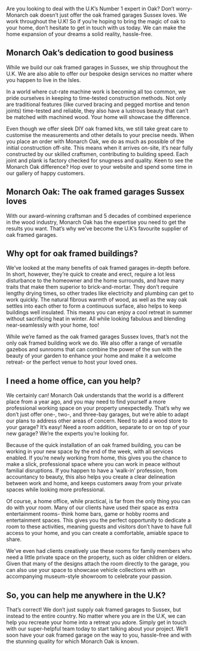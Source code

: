 Are you looking to deal with the U.K’s Number 1 expert in Oak? Don’t worry- Monarch oak doesn’t just offer the oak framed garages Sussex loves. We work throughout the U.K! So if you’re hoping to bring the magic of oak to your home, don’t hesitate to get in touch with us today. We can make the home expansion of your dreams a solid reality, hassle-free.

## Monarch Oak’s dedication to good business

While we build our oak framed garages in Sussex, we ship throughout the U.K. We are also able to offer our bespoke design services no matter where you happen to live in the Isles.

In a world where cut-rate machine work is becoming all too common, we pride ourselves in keeping to time-tested construction methods. Not only are traditional features (like curved bracing and pegged mortise and tenon joints) time-tested and reliable, they also have a lustrous beauty that can’t be matched with machined wood. Your home will showcase the difference.

Even though we offer sleek DIY oak framed kits, we still take great care to customise the measurements and other details to your precise needs. When you place an order with Monarch Oak, we do as much as possible of the initial construction off-site. This means when it arrives on-site, it’s near fully constructed by our skilled craftsmen, contributing to building speed. Each joint and plank is factory checked for snugness and quality. Keen to see the Monarch Oak difference? Hop over to your website and spend some time in our gallery of happy customers.

## Monarch Oak: The oak framed garages Sussex loves

With our award-winning craftsman and 5 decades of combined experience in the wood industry, Monarch Oak has the expertise you need to get the results you want. That’s why we’ve become the U.K’s favourite supplier of oak framed garages. 

## Why opt for oak framed buildings?

We’ve looked at the many benefits of oak framed garages in-depth before. In short, however, they’re quick to create and erect, require a lot less disturbance to the homeowner and the home surrounds, and have many traits that make them superior to brick-and-mortar. They don’t require lengthy drying times, so other trades like electricity and plumbing can get to work quickly. The natural fibrous warmth of wood, as well as the way oak settles into each other to form a continuous surface, also helps to keep buildings well insulated. This means you can enjoy a cool retreat in summer without sacrificing heat in winter. All while looking fabulous and blending near-seamlessly with your home, too!

While we’re famed as the oak framed garages Sussex loves, that’s not the only oak framed building work we do. We also offer a range of versatile gazebos and sunrooms that can combine the power of the sun with the beauty of your garden to enhance your home and make it a welcome retreat- or the perfect venue to host your loved ones. 

## I need a home office, can you help?

We certainly can! Monarch Oak understands that the world is a different place from a year ago, and you may need to find yourself a more professional working space on your property unexpectedly. That’s why we don’t just offer one-, two-, and three-bay garages, but we’re able to adapt our plans to address other areas of concern. Need to add a wood store to your garage? It’s easy! Need a room addition, separate to or on top of your new garage? We’re the experts you’re looking for. 

Because of the quick installation of an oak framed building, you can be working in your new space by the end of the week, with all services enabled. If you’re newly working from home, this gives you the chance to make a slick, professional space where you can work in peace without familial disruptions. If you happen to have a ‘walk-in’ profession, from accountancy to beauty, this also helps you create a clear delineation between work and home, and keeps customers away from your private spaces while looking more professional. 

Of course, a home office, while practical, is far from the only thing you can do with your room. Many of our clients have used their space as extra entertainment rooms- think home bars, game or hobby rooms and entertainment spaces. This gives you the perfect opportunity to dedicate a room to these activities, meaning guests and visitors don’t have to have full access to your home, and you can create a comfortable, amiable space to share. 

We’ve even had clients creatively use these rooms for family members who need a little private space on the property, such as older children or elders. Given that many of the designs attach the room directly to the garage, you can also use your space to showcase vehicle collections with an accompanying museum-style showroom to celebrate your passion.

## So, you can help me anywhere in the U.K?

That’s correct! We don’t just supply oak framed garages to Sussex, but instead to the entire country. No matter where you are in the U.K, we can help you recreate your home into a retreat you adore. Simply get in touch with our super-helpful team today to start talking about your project. We’ll soon have your oak framed garage on the way to you, hassle-free and with the stunning quality for which Monarch Oak is known.
